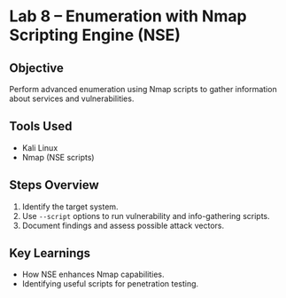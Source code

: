# Lab 8 – Enumeration with Nmap Scripting Engine (NSE)

## Objective
Perform advanced enumeration using Nmap scripts to gather information about services and vulnerabilities.

## Tools Used
- Kali Linux
- Nmap (NSE scripts)

## Steps Overview
1. Identify the target system.
2. Use `--script` options to run vulnerability and info-gathering scripts.
3. Document findings and assess possible attack vectors.

## Key Learnings
- How NSE enhances Nmap capabilities.
- Identifying useful scripts for penetration testing.
